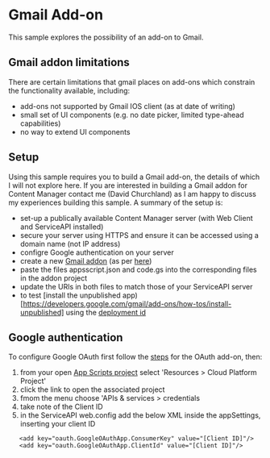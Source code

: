# Gmail Add-on
This sample explores the possibility of an add-on to Gmail.

## Gmail addon limitations
There are certain limitations that gmail places on add-ons which constrain the functionality available, including:
 - add-ons not supported by Gmail IOS client (as at date of writing)
 - small set of UI components (e.g. no date picker, limited type-ahead capabilities)
 - no way to extend UI components

 
## Setup
Using this sample requires you to build a Gmail add-on, the details of which I will not explore here.  If you are interested in building a Gmail addon for Content Manager contact me (David Churchland) as I am happy to discuss my experiences building this sample.  A summary of the setup is:
 - set-up a publically available Content Manager server (with Web Client and ServiceAPI installed) 
 - secure your server using HTTPS and ensure it can be accessed using a domain name (not IP address)
 - configre Google authentication on your server
 - create a new [Gmail addon](https://script.google.com/home) (as per [here](https://developers.google.com/gmail/add-ons/how-tos/building))
 - paste the files appsscript.json and code.gs into the corresponding files in the addon project
 - update the URls in both files to match those of your ServiceAPI server
 - to test [install the unpublished app)[https://developers.google.com/gmail/add-ons/how-tos/install-unpublished] using the [deployment id](https://developers.google.com/gmail/add-ons/concepts/deployments)
 
 
## Google authentication
To configure Google OAuth first follow the [steps](/blog/2015/6/29/google-authentication) for the OAuth add-on, then:
 1. from your open [App Scripts project](https://script.google.com/home) select 'Resources > Cloud Platform Project'
 2. click the link to open the associated project
 3. fmom the menu choose 'APIs & services > credentials
 4. take note of the Client ID
 5. in the ServiceAPI web.config add the below XML inside the appSettings, inserting your client ID
 
 ```
    <add key="oauth.GoogleOAuthApp.ConsumerKey" value="[Client ID]"/>
    <add key="oauth.GoogleOAuthApp.ClientId" value="[Client ID]"/>
 ```


